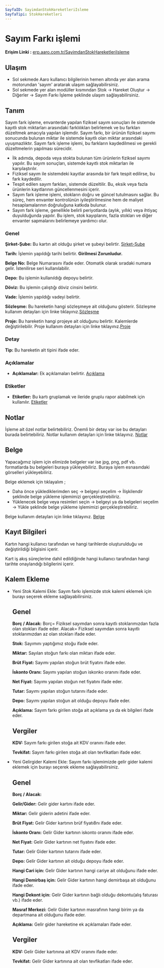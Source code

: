 ```yaml
---
SayfaID: SayimdanStokHareketleriIsleme
SayfaTipi: StokHareketleri
---
```


# Sayım Farkı işlemi

**Erişim Linki :** [erp.aaro.com.tr/SayimdanStokHareketleriIsleme](erp.aaro.com.tr/SayimdanStokHareketleriIsleme)

## Ulaşım 

- Sol sekmede Aaro kullanıcı bilgilerinin hemen altında yer alan arama motorundan 'sayım' aratarak ulaşım sağlayabilirsiniz.
- Sol sekmede yer alan modüller kısmından Stok -> Hareket Oluştur -> Diğerler -> Sayım Farkı İşleme şeklinde ulaşım sağlayabilirsiniz.

## Tanım

Sayım fark işleme, envanterde yapılan fiziksel sayım sonuçları ile sistemde kayıtlı stok miktarları arasındaki farklılıkları belirlemek ve bu farkları düzeltmek amacıyla yapılan işlemdir.
Sayım farkı, bir ürünün fiziksel sayımı sonucunda bulunan miktar ile sistemde kayıtlı olan miktar arasındaki uyuşmazlıktır. 
Sayım fark işleme işlemi, bu farkların kaydedilmesi ve gerekli düzeltmelerin yapılması sürecidir.

- İlk adımda, depoda veya stokta bulunan tüm ürünlerin fiziksel sayımı yapılır. Bu sayım sonuçları, sistemde kayıtlı stok miktarları ile karşılaştırılır.
- Fiziksel sayım ile sistemdeki kayıtlar arasında bir fark tespit edilirse, bu fark kaydedilir.
- Tespit edilen sayım farkları, sistemde düzeltilir. Bu, eksik veya fazla ürünlerin kayıtlarının güncellenmesini içerir.
- Sayım fark işleme işlemi, stokların doğru ve güncel tutulmasını sağlar. Bu süreç, hem envanter kontrolünün iyileştirilmesine hem de maliyet hesaplamalarının doğruluğuna katkıda bulunur.
- Sayım fark işleme, genellikle belirli periyotlarda (aylık, yıllık) veya ihtiyaç duyulduğunda yapılır. Bu işlem, stok kayıplarını, fazla stokları ve diğer envanter sapmalarını belirlemeye yardımcı olur.


### Genel 

**Şirket-Şube:** Bu kartın ait olduğu şirket ve şubeyi belirtir. [Şirket-Şube](../TemelOzellikler/SirketSubeHareket.md)

**Tarih:** İşlemin yapıldığı tarihi belirtir. **Girilmesi Zorunludur.**

**Belge No:** Belge Numarasını ifade eder. Otomatik olarak sıradaki numara gelir. İstenilirse seri kullanılabilir.

**Depo:** Bu işlemin kullanıldığı depoyu belirtir.

**Döviz:** Bu işlemin çalıştığı döviz cinsini belirtir.

**Vade:** İşlemin yapıldığı vadeyi belirtir.

**Sözleşme:** Bu hareketin hangi sözleşmeye ait olduğunu gösterir. Sözleşme kullanım detayları için linke tıklayınız.[Sözleşme](../TemelOzellikler/Sozlesme.md)

**Proje:** Bu hareketin hangi projeye ait olduğunu belirtir. Kalemlerde değiştirilebilir. Proje kullanım detayları için linke tıklayınız.[Proje](../TemelOzellikler/Proje.md)

### Detay

**Tip:** Bu hareketin alt tipini ifade eder.

### Açıklamalar

- **Açıklamalar:** Ek açıklamaları belirtir. [Açıklama](../TemelOzellikler/Aciklama.md)

### Etiketler

- **Etiketler:** Bu kartı gruplamak ve ileride gruplu rapor alabilmek için kullanılır. [Etiketler](../TemelOzellikler/Etiketler.md)

## Notlar 

İşleme ait özel notlar belirtebiliriz. 
Önemli bir detay var ise bu detayları burada belirtebiliriz.
Notlar kullanım detayları için linke tıklayınız. [Notlar](../TemelOzellikler/Notlar.md)

## Belge

Yapacağımız işlem için elimizde belgeler var ise jpg, png, pdf vb. formatlarda bu belgeleri buraya yükleyebiliriz.
Buraya işlem esnasındaki görselleri yükleyebiliriz.

Belge eklemek için tıklayalım ;

- Daha önce yüklediklerimden seç -> belgeyi seçelim -> İlişkilendir şeklinde belge yükleme işlemimizi gerçekleştirebiliriz.
- Yüklenecek belge veya resimleri seçin -> belgeyi ya da belgeleri seçelim -> Yükle şeklinde belge yükleme işlemimizi gerçekleştirebiliriz.

Belge kullanım detayları için linke tıklayınız. [Belge](../TemelOzellikler/Belgeler.md)

## Kayıt Bilgileri

Kartın hangi kullanıcı tarafından ve hangi tarihlerde oluşturulduğu ve değiştirildiği bilgisini içerir.

Kart iş akış süreçlerine dahil edildiğinde hangi kullanıcı tarafından hangi tarihte onaylandığı bilgilerini içerir. 

## Kalem Ekleme

- Yeni Stok Kalemi Ekle: Sayım farkı işlemizde stok kalemi eklemek için burayı seçerek ekleme sağlayabilirsiniz.

	## Genel 

	**Borç / Alacak:** Borç= Fiziksel sayımdan sonra kayıtlı stoklarımızdan fazla olan stokları ifade eder.
	Alacak= Fiziksel sayımdan sonra kayıtlı stoklarımızdan az olan stokları ifade eder.

	**Stok:** Sayımını yaptığımız stoğu ifade eder.

	**Miktar:** Sayılan stoğun farkı olan miktarı ifade eder.

	**Brüt Fiyat:** Sayımı yapılan stoğun brüt fiyatını ifade eder.

	**İskonto Oranı:** Sayımı yapılan stoğun iskonko oranını ifade eder.

	**Net Fiyat:** Sayımı yapılan stoğun net fiyatını ifade eder.

	**Tutar:** Sayımı yapılan stoğun tutarını ifade eder.

	**Depo:** Sayımı yapılan stoğun ait olduğu depoyu ifade eder.
	
	**Açıklama:** Sayım farkı girilen stoğa ait açıklama ya da ek bilgileri ifade eder.

	## Vergiler

	**KDV:** Sayım farkı girilen stoğa ait KDV oranını ifade eder.

	**Tevkifat:** Sayım farkı girilen stoğa ait olan tevfikatları ifade eder.

- Yeni Gelirgider Kalemi Ekle: Sayım farkı işlemimizde gelir gider kalemi eklemek için burayı seçerek ekleme sağlayabilirsiniz.

	## Genel 

	**Borç / Alacak:** 

	**Gelir/Gider:** Gelir gider kartını ifade eder.

	**Miktar:** Gelir giderin adetini ifade eder.

	**Brüt Fiyat:** Gelir Gider kartının brüf fiyatı8nı ifade eder.

	**İskonto Oranı:** Gelir Gider kartının iskonto oranını ifade eder.

	**Net Fiyat:** Gelir Gider kartının net fiyatını ifade eder.

	**Tutar:** Gelir Gider kartının tutarını ifade eder.

	**Depo:** Gelir Gider kartının ait olduğu depoyu ifade eder.

	**Hangi Cari için:** Gelir Gider kartının hangi cariye ait olduğunu ifade eder.

	**Hangi Demirbaş için:** Gelir Gider kartının hangi demirbaşa ait olduğunu ifade eder.

	**Hangi Dekont için:** Gelir Gider kartının bağlı olduğu dekontu(alış faturası vb.) ifade eder.

	**Masraf Merkezi:** Gelir Gider kartının masrafının hangi birim ya da departmana ait olduğunu ifade eder.
	
	**Açıklama:** Gelir gider hareketine ek açıklamaları ifade eder.

	## Vergiler

	**KDV:** Gelir Gider kartınına ait KDV oranını ifade eder.

	**Tevkifat:** Gelir Gider kartınına ait olan tevfikatları ifade eder.